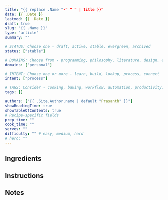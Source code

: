```yaml
---
title: "{{ replace .Name "-" " " | title }}"
date: {{ .Date }}
lastmod: {{ .Date }}
draft: true
slug: "{{ .Name }}"
type: "article"
summary: ""

# STATUS: Choose one - draft, active, stable, evergreen, archived
status: ["stable"]

# DOMAINS: Choose from - programming, philosophy, literature, design, entrepreneurship, personal
domains: ["personal"]

# INTENT: Choose one or more - learn, build, lookup, process, connect
intent: ["process"]

# TAGS: Consider - cooking, baking, workflow, automation, productivity, quick, comfort-food
tags: []

authors: ["{{ .Site.Author.name | default "Prasanth" }}"]
showReadingTime: true
showTableOfContents: true
# Recipe-specific fields
prep_time: ""
cook_time: ""
serves: ""
difficulty: "" # easy, medium, hard
# hero: ""
---
```


## Ingredients

## Instructions

## Notes